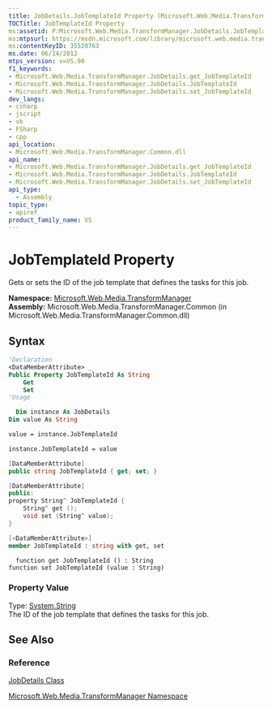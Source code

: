 ```yaml
---
title: JobDetails.JobTemplateId Property (Microsoft.Web.Media.TransformManager)
TOCTitle: JobTemplateId Property
ms:assetid: P:Microsoft.Web.Media.TransformManager.JobDetails.JobTemplateId
ms:mtpsurl: https://msdn.microsoft.com/library/microsoft.web.media.transformmanager.jobdetails.jobtemplateid(v=VS.90)
ms:contentKeyID: 35520763
ms.date: 06/14/2012
mtps_version: v=VS.90
f1_keywords:
- Microsoft.Web.Media.TransformManager.JobDetails.get_JobTemplateId
- Microsoft.Web.Media.TransformManager.JobDetails.JobTemplateId
- Microsoft.Web.Media.TransformManager.JobDetails.set_JobTemplateId
dev_langs:
- csharp
- jscript
- vb
- FSharp
- cpp
api_location:
- Microsoft.Web.Media.TransformManager.Common.dll
api_name:
- Microsoft.Web.Media.TransformManager.JobDetails.get_JobTemplateId
- Microsoft.Web.Media.TransformManager.JobDetails.JobTemplateId
- Microsoft.Web.Media.TransformManager.JobDetails.set_JobTemplateId
api_type:
  - Assembly
topic_type:
- apiref
product_family_name: VS
---
```


# JobTemplateId Property

Gets or sets the ID of the job template that defines the tasks for this job.

**Namespace:**  [Microsoft.Web.Media.TransformManager](microsoft-web-media-transformmanager-namespace.md)  
**Assembly:**  Microsoft.Web.Media.TransformManager.Common (in Microsoft.Web.Media.TransformManager.Common.dll)

## Syntax

```vb
'Declaration
<DataMemberAttribute> _
Public Property JobTemplateId As String
    Get
    Set
'Usage

  Dim instance As JobDetails
Dim value As String

value = instance.JobTemplateId

instance.JobTemplateId = value
```

```csharp
[DataMemberAttribute]
public string JobTemplateId { get; set; }
```

```cpp
[DataMemberAttribute]
public:
property String^ JobTemplateId {
    String^ get ();
    void set (String^ value);
}
```

``` fsharp
[<DataMemberAttribute>]
member JobTemplateId : string with get, set
```

```jscript
  function get JobTemplateId () : String
function set JobTemplateId (value : String)
```

### Property Value

Type: [System.String](https://msdn.microsoft.com/library/s1wwdcbf)  
The ID of the job template that defines the tasks for this job.  

## See Also

### Reference

[JobDetails Class](jobdetails-class-microsoft-web-media-transformmanager.md)

[Microsoft.Web.Media.TransformManager Namespace](microsoft-web-media-transformmanager-namespace.md)

